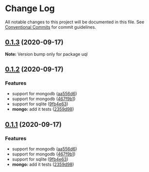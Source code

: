 # Change Log

All notable changes to this project will be documented in this file.
See [Conventional Commits](https://conventionalcommits.org) for commit guidelines.

## [0.1.3](https://github.com/rogerpadilla/corozo/compare/v0.1.2...v0.1.3) (2020-09-17)

**Note:** Version bump only for package uql





## [0.1.2](https://github.com/rogerpadilla/corozo/compare/v0.1.4...v0.1.2) (2020-09-17)


### Features

* support for mongodb ([aa556d6](https://github.com/rogerpadilla/corozo/commit/aa556d6aee6eed7702fb313afe35c29c40b462af))
* support for mongodb ([467f9b1](https://github.com/rogerpadilla/corozo/commit/467f9b11c3044947c63fc52acbf3d90a30af2743))
* support for sqlite ([9fb4e63](https://github.com/rogerpadilla/corozo/commit/9fb4e63507876f9fb181c2714af4b3cae0419fe9))
* **mongo:** add it tests ([2359d98](https://github.com/rogerpadilla/corozo/commit/2359d98c4bde4dcda2c518156d88f6bb3e25b5d7))





## [0.1.1](https://github.com/rogerpadilla/corozo/compare/v0.1.4...v0.1.1) (2020-09-17)


### Features

* support for mongodb ([aa556d6](https://github.com/rogerpadilla/corozo/commit/aa556d6aee6eed7702fb313afe35c29c40b462af))
* support for mongodb ([467f9b1](https://github.com/rogerpadilla/corozo/commit/467f9b11c3044947c63fc52acbf3d90a30af2743))
* support for sqlite ([9fb4e63](https://github.com/rogerpadilla/corozo/commit/9fb4e63507876f9fb181c2714af4b3cae0419fe9))
* **mongo:** add it tests ([2359d98](https://github.com/rogerpadilla/corozo/commit/2359d98c4bde4dcda2c518156d88f6bb3e25b5d7))
